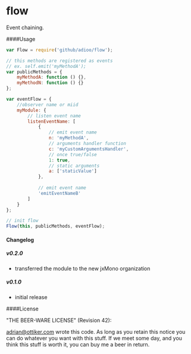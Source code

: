 flow
==
Event chaining.

####Usage
```js
var Flow = require('github/adioo/flow');

// this methods are registered as events
// ex. self.emit('myMethodA');
var publicMethods = {
    myMethodA: function () {},
    myMethodN: function () {}
};

var eventFlow = {
    //observer name or miid
    myModule: {
        // listen event name
        listenEventName: [
            {   
                // emit event name
                n: 'myMethodA',
                // arguments handler function
                c: 'myCustomArgumentsHandler',
                // once true/false
                1: true,
                // static arguments
                a: ['staticValue']
            },
            
            // emit event name
            'emitEventNameB'
        ]
    }
};

// init flow
Flow(this, publicMethods, eventFlow);
```

#### Changelog

##### v0.2.0
 - transferred the module to the new jxMono organization

##### v0.1.0
 - initial release

####License

"THE BEER-WARE LICENSE" (Revision 42):

adrian@ottiker.com wrote this code. As long as you retain this notice you
can do whatever you want with this stuff. If we meet some day, and you think
this stuff is worth it, you can buy me a beer in return.

